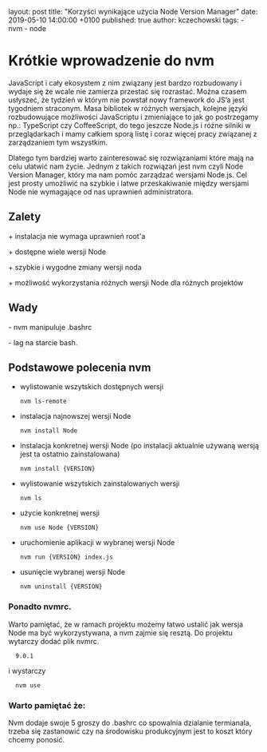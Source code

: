 layout:    post
title:     "Korzyści wynikające użycia Node Version Manager"
date:      2019-05-10 14:00:00 +0100
published: true
author:    kczechowski
tags:
    - nvm
    - node


# Krótkie wprowadzenie do nvm
JavaScript i cały ekosystem z nim związany jest bardzo rozbudowany i wydaje się że wcale nie zamierza przestać się rozrastać. Można czasem usłyszeć, że tydzień w którym nie powstał nowy framework do JS’a jest tygodniem straconym. Masa bibliotek w różnych wersjach, kolejne języki rozbudowujące możliwości JavaScriptu i zmieniające to jak go postrzegamy np.: TypeScript czy CoffeeScript, do tego jeszcze Node.js i różne silniki w przeglądarkach i mamy całkiem sporą listę i coraz więcej pracy związanej z zarządzaniem tym wszystkim.

Dlatego tym bardziej warto zainteresować się rozwiązaniami które mają na celu ułatwić nam życie.
Jednym z takich rozwiązań jest nvm czyli Node Version Manager, który ma nam pomóc zarządzać wersjami Node.js.
Cel jest prosty umożliwić na szybkie i latwe przeskakiwanie między wersjami Node nie wymagające od nas uprawnień administratora.

## Zalety
\+ instalacja nie wymaga uprawnień root'a

\+ dostępne wiele wersji Node

\+ szybkie i wygodne zmiany wersji noda

\+ możliwość wykorzystania różnych wersji Node dla różnych projektów

## Wady

\- nvm manipuluje .bashrc

\- lag na starcie bash.


## Podstawowe polecenia nvm

- wylistowanie wszytskich dostępnych wersji

      nvm ls-remote

- instalacja najnowszej wersji Node

      nvm install Node

- instalacja konkretnej wersji Node (po instalacji aktualnie używaną wersją jest ta ostatnio zainstalowana)

      nvm install {VERSION}

- wylistowanie wszytskich zainstalowanych wersji

      nvm ls

- użycie konkretnej wersji

      nvm use Node {VERSION}

- uruchomienie aplikacji w wybranej wersji Node

      nvm run {VERSION} index.js

- usunięcie wybranej wersji Node

      nvm uninstall {VERSION}


### Ponadto nvmrc.
Warto pamiętać, że w ramach projektu możemy łatwo ustalić jak wersja Node ma być wykorzystywana, a nvm zajmie się resztą.
Do projektu wytarczy dodać plik nvmrc.

      9.0.1
i wystarczy

      nvm use

### Warto pamiętać że:
Nvm dodaje swoje 5 groszy do .bashrc co spowalnia dzialanie termianala, trzeba się zastanowić czy na środowisku produkcyjnym jest to koszt który chcemy ponosić.